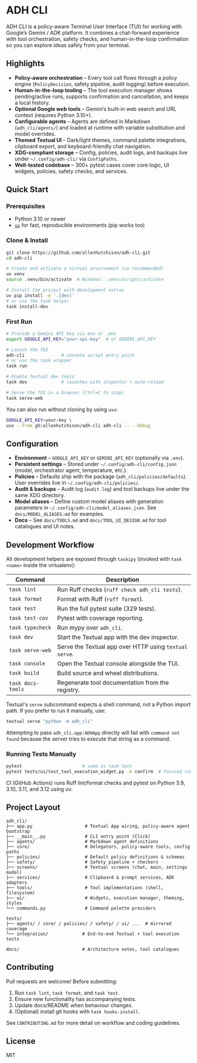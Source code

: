 # ADH CLI

ADH CLI is a policy-aware Terminal User Interface (TUI) for working with Google’s Gemini / ADK platform. It combines a chat-forward experience with tool orchestration, safety checks, and human-in-the-loop confirmation so you can explore ideas safely from your terminal.

## Highlights
- **Policy-aware orchestration** – Every tool call flows through a policy engine (`PolicyDecision`, safety pipeline, audit logging) before execution.
- **Human-in-the-loop tooling** – The tool execution manager shows pending/active runs, supports confirmation and cancellation, and keeps a local history.
- **Optional Google web tools** – Gemini’s built-in web search and URL context (requires Python 3.10+).
- **Configurable agents** – Agents are defined in Markdown (`adh_cli/agents/`) and loaded at runtime with variable substitution and model overrides.
- **Themed Textual UI** – Dark/light themes, command palette integrations, clipboard export, and keyboard-friendly chat navigation.
- **XDG-compliant storage** – Config, policies, audit logs, and backups live under `~/.config/adh-cli/` via `ConfigPaths`.
- **Well-tested codebase** – 300+ pytest cases cover core logic, UI widgets, policies, safety checks, and services.

## Quick Start

### Prerequisites
- Python 3.10 or newer
- [`uv`](https://github.com/astral-sh/uv) for fast, reproducible environments (pip works too)

### Clone & Install
```bash
git clone https://github.com/allenhutchison/adh-cli.git
cd adh-cli

# Create and activate a virtual environment (uv recommended)
uv venv
source .venv/bin/activate  # Windows: .venv\Scripts\activate

# Install the project with development extras
uv pip install -e '.[dev]'
# or use the task helper
task install-dev
```

### First Run
```bash
# Provide a Gemini API key via env or .env
export GOOGLE_API_KEY="your-api-key"  # or GEMINI_API_KEY

# Launch the TUI
adh-cli              # console script entry point
# or use the task wrapper
task run

# Enable Textual dev tools
task dev             # launches with inspector + auto-reload

# Serve the TUI in a browser (Ctrl+C to stop)
task serve-web
```

You can also run without cloning by using `uvx`:
```bash
GOOGLE_API_KEY=your-key \
uvx --from gh:allenhutchison/adh-cli adh-cli -- --debug
```

## Configuration
- **Environment** – `GOOGLE_API_KEY` or `GEMINI_API_KEY` (optionally via `.env`).
- **Persistent settings** – Stored under `~/.config/adh-cli/config.json` (model, orchestrator agent, temperature, etc.).
- **Policies** – Defaults ship with the package (`adh_cli/policies/defaults`). User overrides live in `~/.config/adh-cli/policies/`.
- **Audit & backups** – Audit log (`audit.log`) and tool backups live under the same XDG directory.
- **Model aliases** – Define custom model aliases with generation parameters in `~/.config/adh-cli/model_aliases.json`. See `docs/MODEL_ALIASES.md` for examples.
- **Docs** – See `docs/TOOLS.md` and `docs/TOOL_UI_DESIGN.md` for tool catalogues and UI notes.

## Development Workflow
All development helpers are exposed through `taskipy` (invoked with `task <name>` inside the virtualenv):

| Command | Description |
| --- | --- |
| `task lint` | Run Ruff checks (`ruff check adh_cli tests`). |
| `task format` | Format with Ruff (`ruff format`). |
| `task test` | Run the full pytest suite (329 tests). |
| `task test-cov` | Pytest with coverage reporting. |
| `task typecheck` | Run mypy over `adh_cli`. |
| `task dev` | Start the Textual app with the dev inspector. |
| `task serve-web` | Serve the Textual app over HTTP using `textual serve`. |
| `task console` | Open the Textual console alongside the TUI. |
| `task build` | Build source and wheel distributions. |
| `task docs-tools` | Regenerate tool documentation from the registry. |

Textual's `serve` subcommand expects a shell command, not a Python import path. If you prefer to run it manually, use:

```bash
textual serve "python -m adh_cli"
```

Attempting to pass `adh_cli.app:ADHApp` directly will fail with `command not found` because the server tries to execute that string as a command.

### Running Tests Manually
```bash
pytest                       # same as task test
pytest tests/ui/test_tool_execution_widget.py -k confirm  # focused run
```
CI (GitHub Actions) runs Ruff lint/format checks and pytest on Python 3.9, 3.10, 3.11, and 3.12 using uv.

## Project Layout
```
adh_cli/
├── app.py                    # Textual App wiring, policy-aware agent bootstrap
├── __main__.py               # CLI entry point (Click)
├── agents/                   # Markdown agent definitions
├── core/                     # Delegators, policy-aware tools, config paths
├── policies/                 # Default policy definitions & schemas
├── safety/                   # Safety pipeline + checkers
├── screens/                  # Textual screens (chat, main, settings modal)
├── services/                 # Clipboard & prompt services, ADK adapters
├── tools/                    # Tool implementations (shell, filesystem)
├── ui/                       # Widgets, execution manager, theming, styles
└── commands.py               # Command palette providers

tests/
├── agents/ / core/ / policies/ / safety/ / ui/ ...  # mirrored coverage
└── integration/             # End-to-end Textual + tool execution tests

docs/                        # Architecture notes, tool catalogues
```

## Contributing
Pull requests are welcome! Before submitting:
1. Run `task lint`, `task format`, and `task test`.
2. Ensure new functionality has accompanying tests.
3. Update docs/README when behaviour changes.
4. (Optional) install git hooks with `task hooks-install`.

See `CONTRIBUTING.md` for more detail on workflow and coding guidelines.

## License
MIT
